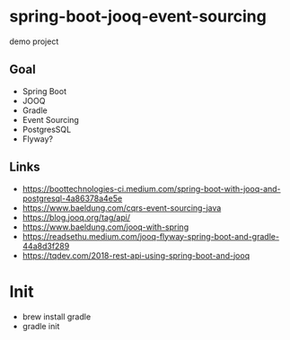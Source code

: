 # spring-boot-jooq-event-sourcing
demo project

## Goal
- Spring Boot
- JOOQ
- Gradle
- Event Sourcing
- PostgresSQL
- Flyway?

## Links
- https://boottechnologies-ci.medium.com/spring-boot-with-jooq-and-postgresql-4a86378a4e5e
- https://www.baeldung.com/cqrs-event-sourcing-java
- https://blog.jooq.org/tag/api/
- https://www.baeldung.com/jooq-with-spring
- https://readsethu.medium.com/jooq-flyway-spring-boot-and-gradle-44a8d3f289
- https://tqdev.com/2018-rest-api-using-spring-boot-and-jooq


# Init

 - brew install gradle
 - gradle init
 